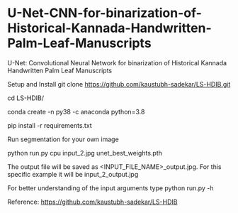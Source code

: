 # U-Net-CNN-for-binarization-of-Historical-Kannada-Handwritten-Palm-Leaf-Manuscripts
U-Net: Convolutional Neural Network for binarization of Historical Kannada Handwritten Palm Leaf Manuscripts

Setup and Install
git clone https://github.com/kaustubh-sadekar/LS-HDIB.git

cd LS-HDIB/

conda create -n py38 -c anaconda python=3.8

pip install -r requirements.txt


Run segmentation for your own image

python run.py cpu input_2.jpg unet_best_weights.pth

The output file will be saved as <INPUT_FILE_NAME>_output.jpg. For this specific example it will be input_2_output.jpg


For better understanding of the input arguments type python run.py -h

Reference: https://github.com/kaustubh-sadekar/LS-HDIB

